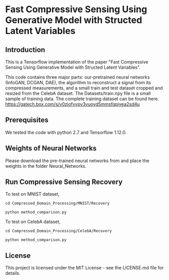 # Fast Compressive Sensing Using Generative Model with Structed Latent Variables

## Introduction
This is a Tensorflow implementation of the paper "Fast Compressive Sensing Using Generative Model with Structed Latent Variables".

This code contains three major parts: our-pretrained neural networks (InfoGAN, DCGAN, DAE), the algorithm to reconstruct a signal from its compressed measurements, and a small train and test dataset cropped and resized from the CelebA dataset.
The Datasets/train.npy file is a small sample of training data. The complete training dataset can be found here. https://gatech.box.com/s/v0zjofvvpv3vuoyd5mmsfqpiyea2sd4u

## Prerequisites

We tested the code with python 2.7 and Tensorflow 1.12.0.

## Weights of Neural Networks
Please download the pre-trained neural networks from  and place the weights in the folder Neural_Networks.

## Run Compressive Sensing Recovery

To test on MNIST dataset,

```
cd Compressed_Domain_Processing/MNIST/Recovery

python method_comparison.py 
```


To test on CelebA dataset,

```
cd Compressed_Domain_Processing/CelebA/Recovery

python method_comparison.py 
```


## License

This project is licensed under the MIT License - see the LICENSE.md file for details.


